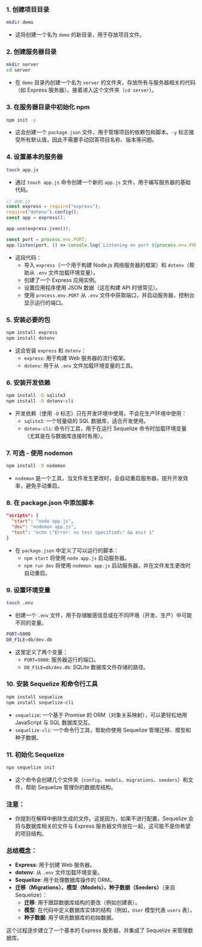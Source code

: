 
### 1. **创建项目目录**
```bash
mkdir demo
```
- 这将创建一个名为 `demo` 的新目录，用于存放项目文件。

### 2. **创建服务器目录**
```bash
mkdir server
cd server
```
- 在 `demo` 目录内创建一个名为 `server` 的文件夹，存放所有与服务器相关的代码（如 Express 服务器）。接着进入这个文件夹（`cd server`）。

### 3. **在服务器目录中初始化 npm**
```bash
npm init -y
```
- 这会创建一个 `package.json` 文件，用于管理项目的依赖包和脚本。`-y` 标志接受所有默认值，因此不需要手动回答项目名称、版本等问题。

### 4. **设置基本的服务器**
```bash
touch app.js
```
- 通过 `touch app.js` 命令创建一个新的 `app.js` 文件，用于编写服务器的基础代码。

```javascript
// app.js
const express = require("express");
require("dotenv").config();
const app = express();

app.use(express.json());

const port = process.env.PORT;
app.listen(port, () => console.log(`Listening on port ${process.env.PORT}...`));
```
- 这段代码：
  - 导入 `express`（一个用于构建 Node.js 网络服务器的框架）和 `dotenv`（帮助从 `.env` 文件加载环境变量）。
  - 创建了一个 Express 应用实例。
  - 设置应用程序使用 JSON 数据（这在构建 API 时很常见）。
  - 使用 `process.env.PORT` 从 `.env` 文件中获取端口，并启动服务器，控制台显示运行的端口。

### 5. **安装必要的包**
```bash
npm install express
npm install dotenv
```
- 这会安装 `express` 和 `dotenv`：
  - `express`: 用于构建 Web 服务器的流行框架。
  - `dotenv`: 用于从 `.env` 文件加载环境变量的工具。

### 6. **安装开发依赖**
```bash
npm install -D sqlite3
npm install -D dotenv-cli
```
- 开发依赖（使用 `-D` 标志）只在开发环境中使用，不会在生产环境中使用：
  - `sqlite3`: 一个轻量级的 SQL 数据库，适合开发使用。
  - `dotenv-cli`: 命令行工具，用于在运行 Sequelize 命令时加载环境变量（尤其是在与数据库连接时有用）。

### 7. **可选 - 使用 nodemon**
```bash
npm install -D nodemon
```
- `nodemon` 是一个工具，当文件发生更改时，会自动重启服务器，提升开发效率，避免手动重启。

### 8. **在 package.json 中添加脚本**
```json
"scripts": {
  "start": "node app.js",
  "dev": "nodemon app.js",
  "test": "echo \"Error: no test specified\" && exit 1"
}
```
- 在 `package.json` 中定义了可以运行的脚本：
  - `npm start` 将使用 `node app.js` 启动服务器。
  - `npm run dev` 将使用 `nodemon app.js` 启动服务器，并在文件发生更改时自动重启。

### 9. **设置环境变量**
```bash
touch .env
```
- 创建一个 `.env` 文件，用于存储敏感信息或在不同环境（开发、生产）中可能不同的变量。

```bash
PORT=5000
DB_FILE=db/dev.db
```
- 这里定义了两个变量：
  - `PORT=5000`: 服务器运行的端口。
  - `DB_FILE=db/dev.db`: SQLite 数据库文件存储的路径。

### 10. **安装 Sequelize 和命令行工具**
```bash
npm install sequelize
npm install sequelize-cli
```
- `sequelize`: 一个基于 Promise 的 ORM（对象关系映射），可以更轻松地用 JavaScript 与 SQL 数据库交互。
- `sequelize-cli`: 一个命令行工具，帮助你使用 Sequelize 管理迁移、模型和种子数据。

### 11. **初始化 Sequelize**
```bash
npx sequelize init
```
- 这个命令会创建几个文件夹（`config`、`models`、`migrations`、`seeders`）和文件，帮助 Sequelize 管理你的数据库结构。

### **注意**：
- 你提到在解释中删除生成的文件。这是因为，如果不进行配置，Sequelize 会将与数据库相关的文件与 Express 服务器文件放在一起，这可能不是你希望的项目结构。

### **总结概念**：
- **Express**: 用于创建 Web 服务器。
- **dotenv**: 从 `.env` 文件加载环境变量。
- **Sequelize**: 用于处理数据库操作的 ORM。
- **迁移（Migrations）、模型（Models）、种子数据（Seeders）**（来自 Sequelize）：
  - **迁移**: 用于跟踪数据库结构的更改（例如创建表）。
  - **模型**: 在代码中定义数据库实体的结构（例如，`User` 模型代表 `users` 表）。
  - **种子数据**: 用于填充数据库的初始数据。

这个过程逐步建立了一个基本的 Express 服务器，并集成了 Sequelize 来管理数据库。